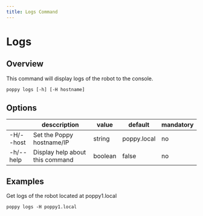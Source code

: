 ```yaml
---
title: Logs Command
---
```


# Logs

## Overview

This command will display logs of the robot to the console.

```shell
poppy logs [-h] [-H hostname]
```

## Options

&nbsp; | desccription | value | default | mandatory
--- | --- | --- | --- | ---
-H/--host | Set the Poppy hostname/IP | string | poppy.local | no
-h/--help | Display help about this command | boolean | false | no

## Examples

Get logs of the robot located at poppy1.local

```shell
poppy logs -H poppy1.local
```
